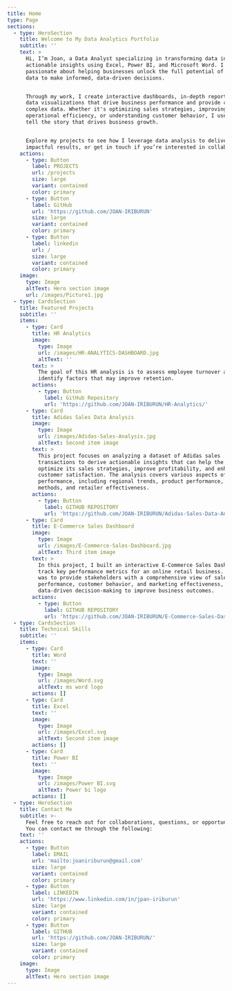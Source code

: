 ```yaml
---
title: Home
type: Page
sections:
  - type: HeroSection
    title: Welcome to My Data Analytics Portfolio
    subtitle: ''
    text: >
      Hi, I’m Joan, a Data Analyst specializing in transforming data into clear,
      actionable insights using Excel, Power BI, and Microsoft Word. I am
      passionate about helping businesses unlock the full potential of their
      data to make informed, data-driven decisions.


      Through my work, I create interactive dashboards, in-depth reports, and
      data visualizations that drive business performance and provide clarity on
      complex data. Whether it's optimizing sales strategies, improving
      operational efficiency, or understanding customer behavior, I use data to
      tell the story that drives business growth.


      Explore my projects to see how I leverage data analysis to deliver
      impactful results, or get in touch if you’re interested in collaborating.
    actions:
      - type: Button
        label: PROJECTS
        url: /projects
        size: large
        variant: contained
        color: primary
      - type: Button
        label: GitHub
        url: 'https://github.com/JOAN-IRIBURUN'
        size: large
        variant: contained
        color: primary
      - type: Button
        label: linkedin
        url: /
        size: large
        variant: contained
        color: primary
    image:
      type: Image
      altText: Hero section image
      url: /images/Picture1.jpg
  - type: CardsSection
    title: Featured Projects
    subtitle: ''
    items:
      - type: Card
        title: HR Analytics
        image:
          type: Image
          url: /images/HR-ANALYTICS-DASHBOARD.jpg
          altText: ''
        text: >
          The goal of this HR analysis is to assess employee turnover and
          identify factors that may improve retention.
        actions:
          - type: Button
            label: GitHub Repository
            url: 'https://github.com/JOAN-IRIBURUN/HR-Analytics/'
      - type: Card
        title: Adidas Sales Data Analysis
        image:
          type: Image
          url: /images/Adidas-Sales-Analysis.jpg
          altText: Second item image
        text: >
          This project focuses on analyzing a dataset of Adidas sales
          transactions to derive actionable insights that can help the company
          optimize its sales strategies, improve profitability, and enhance
          customer satisfaction. The analysis covers various aspects of sales
          performance, including regional trends, product performance, sales
          methods, and retailer effectiveness.
        actions:
          - type: Button
            label: GITHUB REPOSITORY
            url: 'https://github.com/JOAN-IRIBURUN/Adidas-Sales-Data-Analysis/'
      - type: Card
        title: E-Commerce Sales Dashboard
        image:
          type: Image
          url: /images/E-Commerce-Sales-Dashboard.jpg
          altText: Third item image
        text: >
          In this project, I built an interactive E-Commerce Sales Dashboard to
          track key performance metrics for an online retail business. The goal
          was to provide stakeholders with a comprehensive view of sales
          performance, customer behavior, and marketing effectiveness, enabling
          data-driven decision-making to improve business outcomes.
        actions:
          - type: Button
            label: GITHUB REPOSITORY
            url: 'https://github.com/JOAN-IRIBURUN/E-Commerce-Sales-Dashboard/'
  - type: CardsSection
    title: Technical Skills
    subtitle: ''
    items:
      - type: Card
        title: Word
        text: ''
        image:
          type: Image
          url: /images/Word.svg
          altText: ms word logo
        actions: []
      - type: Card
        title: Excel
        text: ''
        image:
          type: Image
          url: /images/Excel.svg
          altText: Second item image
        actions: []
      - type: Card
        title: Power BI
        text: ''
        image:
          type: Image
          url: /images/Power BI.svg
          altText: Power bi logo
        actions: []
  - type: HeroSection
    title: Contact Me
    subtitle: >-
      Feel free to reach out for collaborations, questions, or opportunities.
      You can contact me through the following:
    text: ''
    actions:
      - type: Button
        label: EMAIL
        url: 'mailto:joaniriburun@gmail.com'
        size: large
        variant: contained
        color: primary
      - type: Button
        label: LINKEDIN
        url: 'https://www.linkedin.com/in/jpan-iriburun'
        size: large
        variant: contained
        color: primary
      - type: Button
        label: GITHUB
        url: 'https://github.com/JOAN-IRIBURUN/'
        size: large
        variant: contained
        color: primary
    image:
      type: Image
      altText: Hero section image
---
```

